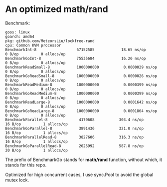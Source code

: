 # An optimized math/rand

Benchmark:

```
goos: linux
goarch: amd64
pkg: github.com/MeteorsLiu/lockfree-rand
cpu: Common KVM processor
BenchmarkInt-8              	67152585	        18.65 ns/op	       0 B/op	       0 allocs/op
BenchmarkGoInt-8            	75535684	        16.20 ns/op	       0 B/op	       0 allocs/op
BenchmarkReadSmall-8        	1000000000	         0.0000029 ns/op	       0 B/op	       0 allocs/op
BenchmarkGoReadSmall-8      	1000000000	         0.0000026 ns/op	       0 B/op	       0 allocs/op
BenchmarkReadMedium-8       	1000000000	         0.0000399 ns/op	       0 B/op	       0 allocs/op
BenchmarkGoReadMedium-8     	1000000000	         0.0000399 ns/op	       0 B/op	       0 allocs/op
BenchmarkReadLarge-8        	1000000000	         0.0001642 ns/op	       0 B/op	       0 allocs/op
BenchmarkGoReadLarge-8      	1000000000	         0.0001864 ns/op	       0 B/op	       0 allocs/op
BenchmarkParallel-8         	 4170608	       303.4 ns/op	      16 B/op	       1 allocs/op
BenchmarkGoParallel-8       	 3891436	       321.0 ns/op	      16 B/op	       1 allocs/op
BenchmarkParallelRead-8     	 3827606	       316.3 ns/op	      16 B/op	       1 allocs/op
BenchmarkGoParallelRead-8   	 2025992	       587.8 ns/op	      20 B/op	       1 allocs/op
```
The prefix of BenchmarkGo stands for **math/rand** function, without which, it stands for this repo.

Optimized for high concurrent cases, I use sync.Pool to avoid the global mutex lock.
